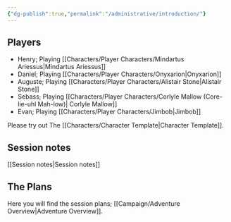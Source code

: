 ```yaml
---
{"dg-publish":true,"permalink":"/administrative/introduction/"}
---
```


## Players

- Henry; Playing [[Characters/Player Characters/Mindartus Ariessus\|Mindartus Ariessus]]
- Daniel; Playing [[Characters/Player Characters/Onyxarion\|Onyxarion]]
- Auguste; Playing [[Characters/Player Characters/Alistair Stone\|Alistair Stone]]
- Sebass; Playing [[Characters/Player Characters/Corlyle Mallow (Core-lie-uhl Mah-low)\| Corlyle Mallow]]
- Evan; Playing [[Characters/Player Characters/Jimbob\|Jimbob]]

Please try out The [[Characters/Character Template\|Character Template]].

## Session notes
[[Session notes\|Session notes]]

## The Plans
Here you will find the session plans; [[Campaign/Adventure Overview\|Adventure Overview]].